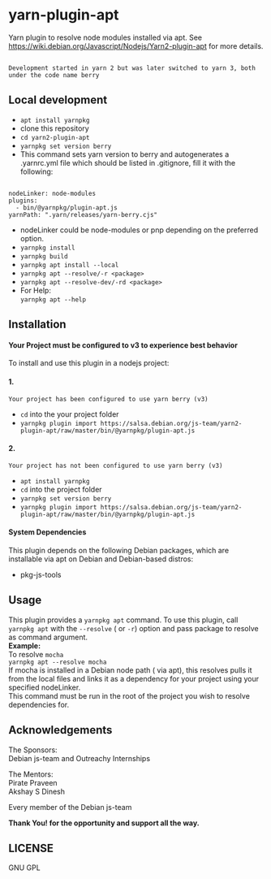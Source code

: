 # yarn-plugin-apt

Yarn plugin to resolve node modules installed via apt. See https://wiki.debian.org/Javascript/Nodejs/Yarn2-plugin-apt for more details.
<pre><code>
Development started in yarn 2 but was later switched to yarn 3, both under the code name berry 
</code></pre>
## Local development
- `apt install yarnpkg`
- clone this repository
- `cd yarn2-plugin-apt`
- `yarnpkg set version berry` 
- This command sets yarn version to berry and autogenerates a .yarnrc.yml file which should be listed in .gitignore, fill it with the following:
<pre><code>
nodeLinker: node-modules
plugins:
  - bin/@yarnpkg/plugin-apt.js
yarnPath: ".yarn/releases/yarn-berry.cjs" 
</code></pre>
- nodeLinker could be node-modules or pnp depending on the preferred option.
- `yarnpkg install`
- `yarnpkg build`
- `yarnpkg apt install --local`
- `yarnpkg apt --resolve/-r <package>`
- `yarnpkg apt --resolve-dev/-rd <package>` 
- For Help:  
    `yarnpkg apt --help`

## Installation
#### Your Project must be configured to v3 to experience best behavior
To install and use this plugin in a nodejs project:
#### 1.
    Your project has been configured to use yarn berry (v3)
- `cd` into the your project folder
- `yarnpkg plugin import https://salsa.debian.org/js-team/yarn2-plugin-apt/raw/master/bin/@yarnpkg/plugin-apt.js`
#### 2.
    Your project has not been configured to use yarn berry (v3)
- `apt install yarnpkg`
- `cd` into the project folder
- `yarnpkg set version berry`
- `yarnpkg plugin import https://salsa.debian.org/js-team/yarn2-plugin-apt/raw/master/bin/@yarnpkg/plugin-apt.js`

#### System Dependencies
This plugin depends on the following Debian packages, which are installable via apt on Debian and Debian-based distros:
- pkg-js-tools

## Usage
This plugin provides a `yarnpkg apt` command. To use this plugin, call `yarnpkg apt` with the `--resolve` ( or `-r`) option and pass package to resolve as command argument.<br/>
**Example:**<br/>
    To resolve `mocha`<br/>
    `yarnpkg apt --resolve mocha`<br/>
If mocha is installed in a Debian node path ( via apt), this resolves pulls it from the local files and links it as a dependency for your project using your specified nodeLinker.<br/>
This command must be run in the root of the project you wish to resolve dependencies for.


## Acknowledgements

The Sponsors:<br/>
Debian js-team and Outreachy Internships

The Mentors:<br/>
Pirate Praveen<br/>
Akshay S Dinesh

Every member of the Debian js-team

**Thank You! for the opportunity and support all the way.**

## LICENSE
GNU GPL
